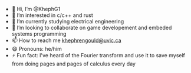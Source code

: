 - 👋 Hi, I’m @KhephG1
- 👀 I’m interested in c/c++ and rust
- 🌱 I’m currently studying electrical engineering 
- 💞️ I’m looking to collaborate on game developement and embeded systems programming
- 📫 How to reach me khephrengould@uvic.ca
- 😄 Pronouns: he/him
- ⚡ Fun fact: I've heard of the Fourier transform and use it to save myself from doing pages and pages of calculus every day

<!---
KhephG1/KhephG1 is a ✨ special ✨ repository because its `README.md` (this file) appears on your GitHub profile.
You can click the Preview link to take a look at your changes.
--->

